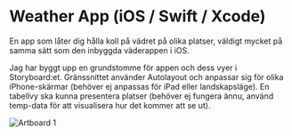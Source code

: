 # Weather App (iOS / Swift / Xcode)


En app som låter dig hålla koll på vädret på olika platser, väldigt mycket på samma sätt som den inbyggda väderappen i iOS.


Jag har byggt upp en grundstomme för appen och dess vyer i Storyboard:et.
Gränssnittet använder Autolayout och anpassar sig för olika iPhone-skärmar (behöver ej anpassas för iPad eller landskapsläge).
En tabellvy ska kunna presentera platser (behöver ej fungera ännu, använd temp-data för att visualisera hur det kommer att se ut).

![Artboard 1](https://user-images.githubusercontent.com/50097658/103172334-08ad6980-4853-11eb-9e20-0e346f4760d1.png)
